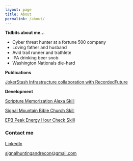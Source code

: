 ```yaml
---
layout: page
title: About
permalink: /about/
---
```


**Tidbits about me...**
- Cyber threat hunter at a fortune 500 company
- Loving father and husband
- Avid trail runner and trathlete
- IPA drinking beer snob
- Washington Nationals die-hard

**Publications**

[JokerStash Infrastructure collaboration with RecordedFuture](https://www.recordedfuture.com/jokers-stash-infrastructure/)

**Development**

[Scripture Memorization Alexa Skill](https://www.amazon.com/Gods-Word-in-my-Heart/dp/B083ZSSGG5/)

[Signal Mountain Bible Church Skill](https://www.amazon.com/Jared-Wilson-Dev-Signal-Mountain/dp/B08KHH86X3/)

[EPB Peak Energy Hour Check Skill](https://www.amazon.com/EPB-Peak-Energy-Hour-Check/dp/B083H9QV79/)


### Contact me

[LinkedIn](https://www.linkedin.com/in/jared-scott-wilson/)

[signalhuntingandrecon@gmail.com](mailto:signalhuntingandrecon@gmail.com)
